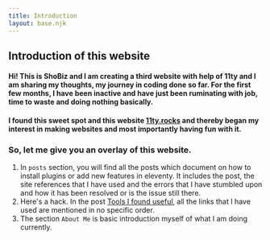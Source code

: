 ```yaml
---
title: Introduction
layout: base.njk
---
```


## Introduction of this website

#### Hi! This is ShoBiz and I am creating a third website with help of 11ty and I am sharing my thoughts, my journey in coding done so far. For the first few months, I have been inactive and have just been ruminating with job, time to waste and doing nothing basically.

#### I found this sweet spot and this website [11ty.rocks](https://11ty.rocks/) and thereby began my interest in making websites and most importantly having fun with it. 

### So, let me give you an overlay of this website. 
1. In `posts` section, you will find all the posts which document on how to install plugins or add new features in eleventy. It includes the post, the site references that I have used and the errors that I have stumbled upon and how it has been resolved or is the issue still there.
2. Here's a hack. In the post [Tools I found useful](https://shobiz-eleventy-site.netlify.app/tools-i-found-useful/), all the links that I have used are mentioned in no specific order.
3. The section `About Me` is basic introduction myself of what I am doing currently.